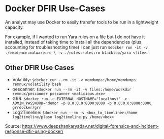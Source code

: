 # Docker DFIR Use-Cases

An analyst may use Docker to easily transfer tools to be run in a lightweight capacity. 

For example, if I wanted to run Yara rules on a file but I do not have it installed, instead of taking time to install all the dependencies (plus accounting for troubleshooting time) I can just run `$docker run -it -v ./evidence:malware:ro \ -v ./rules:rules:ro blacktop/yara <file>`.

## Other DFIR Use Cases

- Volatility: `$docker run --rm -it -v memdumps:/home/memdumps remnux/volatility bash`
- pescanner: `$docker run --rm -it -v files:/home/workdir remnux/pescanner pescanner <malicious.exe>`
- GRR: `$docker run -e EXTERNAL_HOSTNAME="localhost" -e ADMIN_PASSWORD="demo" -p 0.0.0.0:8000:8000 -p 0.0.0.0:8000:8000 grrdocker/grr`
- Log2Timeline: `$docker run --rm -v <box_to_timeline>:/home log2timeline/plaso log2timeline.py /home/<box>`

Source: <https://www.deepshankaryadav.net/digital-forensics-and-incident-response-dfir-using-docker/>